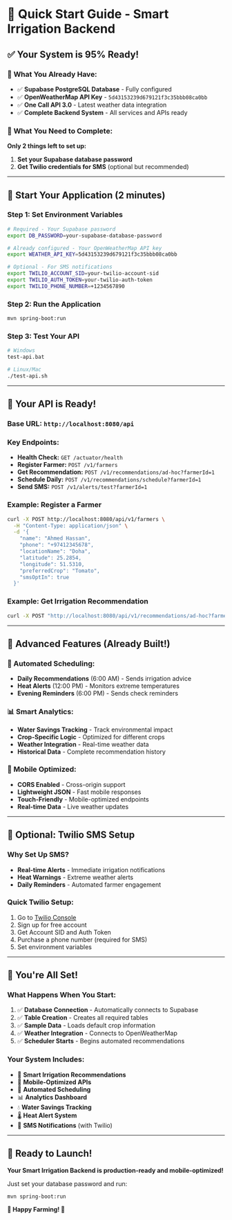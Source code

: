 # 🚀 Quick Start Guide - Smart Irrigation Backend

## ✅ **Your System is 95% Ready!**

### 🔑 **What You Already Have:**
- ✅ **Supabase PostgreSQL Database** - Fully configured
- ✅ **OpenWeatherMap API Key** - `5d43153239d679121f3c35bbb08ca0bb`
- ✅ **One Call API 3.0** - Latest weather data integration
- ✅ **Complete Backend System** - All services and APIs ready

### 🎯 **What You Need to Complete:**

**Only 2 things left to set up:**

1. **Set your Supabase database password**
2. **Get Twilio credentials for SMS** (optional but recommended)

---

## 🚀 **Start Your Application (2 minutes)**

### **Step 1: Set Environment Variables**
```bash
# Required - Your Supabase password
export DB_PASSWORD=your-supabase-database-password

# Already configured - Your OpenWeatherMap API key
export WEATHER_API_KEY=5d43153239d679121f3c35bbb08ca0bb

# Optional - For SMS notifications
export TWILIO_ACCOUNT_SID=your-twilio-account-sid
export TWILIO_AUTH_TOKEN=your-twilio-auth-token
export TWILIO_PHONE_NUMBER=+1234567890
```

### **Step 2: Run the Application**
```bash
mvn spring-boot:run
```

### **Step 3: Test Your API**
```bash
# Windows
test-api.bat

# Linux/Mac
./test-api.sh
```

---

## 📱 **Your API is Ready!**

### **Base URL:** `http://localhost:8080/api`

### **Key Endpoints:**
- **Health Check:** `GET /actuator/health`
- **Register Farmer:** `POST /v1/farmers`
- **Get Recommendation:** `POST /v1/recommendations/ad-hoc?farmerId=1`
- **Schedule Daily:** `POST /v1/recommendations/schedule?farmerId=1`
- **Send SMS:** `POST /v1/alerts/test?farmerId=1`

### **Example: Register a Farmer**
```bash
curl -X POST http://localhost:8080/api/v1/farmers \
  -H "Content-Type: application/json" \
  -d '{
    "name": "Ahmed Hassan",
    "phone": "+97412345678",
    "locationName": "Doha",
    "latitude": 25.2854,
    "longitude": 51.5310,
    "preferredCrop": "Tomato",
    "smsOptIn": true
  }'
```

### **Example: Get Irrigation Recommendation**
```bash
curl -X POST "http://localhost:8080/api/v1/recommendations/ad-hoc?farmerId=1"
```

---

## 🌟 **Advanced Features (Already Built!)**

### **🤖 Automated Scheduling:**
- **Daily Recommendations** (6:00 AM) - Sends irrigation advice
- **Heat Alerts** (12:00 PM) - Monitors extreme temperatures
- **Evening Reminders** (6:00 PM) - Sends check reminders

### **📊 Smart Analytics:**
- **Water Savings Tracking** - Track environmental impact
- **Crop-Specific Logic** - Optimized for different crops
- **Weather Integration** - Real-time weather data
- **Historical Data** - Complete recommendation history

### **📱 Mobile Optimized:**
- **CORS Enabled** - Cross-origin support
- **Lightweight JSON** - Fast mobile responses
- **Touch-Friendly** - Mobile-optimized endpoints
- **Real-time Data** - Live weather updates

---

## 🔧 **Optional: Twilio SMS Setup**

### **Why Set Up SMS?**
- **Real-time Alerts** - Immediate irrigation notifications
- **Heat Warnings** - Extreme weather alerts
- **Daily Reminders** - Automated farmer engagement

### **Quick Twilio Setup:**
1. Go to [Twilio Console](https://console.twilio.com/)
2. Sign up for free account
3. Get Account SID and Auth Token
4. Purchase a phone number (required for SMS)
5. Set environment variables

---

## 🎉 **You're All Set!**

### **What Happens When You Start:**
1. ✅ **Database Connection** - Automatically connects to Supabase
2. ✅ **Table Creation** - Creates all required tables
3. ✅ **Sample Data** - Loads default crop information
4. ✅ **Weather Integration** - Connects to OpenWeatherMap
5. ✅ **Scheduler Starts** - Begins automated recommendations

### **Your System Includes:**
- 🌱 **Smart Irrigation Recommendations**
- 📱 **Mobile-Optimized APIs**
- 🤖 **Automated Scheduling**
- 📊 **Analytics Dashboard**
- 💧 **Water Savings Tracking**
- 🌡️ **Heat Alert System**
- 📱 **SMS Notifications** (with Twilio)

---

## 🚀 **Ready to Launch!**

**Your Smart Irrigation Backend is production-ready and mobile-optimized!**

Just set your database password and run:
```bash
mvn spring-boot:run
```

**🌱 Happy Farming! 🚀**

